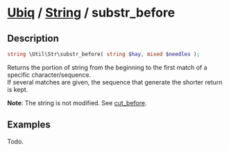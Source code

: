 [Ubiq](../index.md) / [String](../index.md#string) / substr_before
======


Description
-------- 

```php
string \Util\Str\substr_before( string $hay, mixed $needles );
```

Returns the portion of string from the beginning to the first match of a specific character/sequence. <br>
If several matches are given, the sequence that generate the shorter return is kept.

**Note**: The string is not modified. See [cut_before](./cut_before.md).



Examples
--------

Todo.